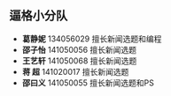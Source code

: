 ## 逼格小分队  ##
- **葛静妮** 134056029  擅长新闻选题和编程
- **邵子怡** 141050056  擅长新闻选题
- **王艺轩** 141050068  擅长新闻选题
- **蒋  超** 141020017  擅长新闻选题
- **邵曰义** 141050055  擅长新闻选题和PS